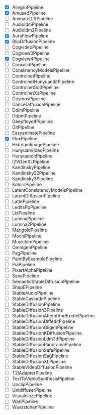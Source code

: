 - [x] AllegroPipeline
- [x] AmusedPipeline
- [ ] AnimateDiffPipeline
- [ ] AudioldmPipeline
- [ ] Audioldm2Pipeline
- [x] AuraFlowPipeline
- [x] BlipDiffusionPipeline
- [ ] CogvideoPipeline
- [ ] Cogview3Pipeline
- [x] Cogview4Pipeline
- [ ] ConsisidPipeline
- [ ] ConsistencyModelsPipeline
- [ ] ControlnetPipeline
- [ ] ControlnetHunyuanditPipeline
- [ ] ControlnetSd3Pipeline
- [ ] ControlnetXsPipeline
- [ ] CosmosPipeline
- [ ] DanceDiffusionPipeline
- [ ] DdimPipeline
- [ ] DdpmPipeline
- [ ] DeepfloydIfPipeline
- [ ] DitPipeline
- [ ] EasyanimatePipeline
- [x] FluxPipeline
- [ ] HidreamImagePipeline
- [ ] HunyuanVideoPipeline
- [ ] HunyuanditPipeline
- [ ] I2VGenXLPipeline
- [ ] KandinskyPipeline
- [ ] Kandinsky22Pipeline
- [ ] Kandinsky3Pipeline
- [ ] KolorsPipeline
- [ ] LatentConsistencyModelsPipeline
- [ ] LatentDiffusionPipeline
- [ ] LattePipeline
- [ ] LeditsPpPipeline
- [ ] LtxPipeline
- [ ] LuminaPipeline
- [ ] Lumina2Pipeline
- [ ] MarigoldPipeline
- [ ] MochiPipeline
- [ ] MusicldmPipeline
- [ ] OmnigenPipeline
- [ ] PagPipeline
- [ ] PaintByExamplePipeline
- [ ] PiaPipeline
- [ ] PixartAlphaPipeline
- [ ] SanaPipeline
- [ ] SemanticStableDiffusionPipeline
- [ ] ShapEPipeline
- [ ] StableAudioPipeline
- [ ] StableCascadePipeline
- [ ] StableDiffusionPipeline
- [ ] StableDiffusion3Pipeline
- [ ] StableDiffusionAttendAndExcitePipeline
- [ ] StableDiffusionDiffeditPipeline
- [ ] StableDiffusionGligenPipeline
- [ ] StableDiffusionKDiffusionPipeline
- [ ] StableDiffusionLdm3dPipeline
- [ ] StableDiffusionPanoramaPipeline
- [ ] StableDiffusionSafePipeline
- [ ] StableDiffusionSagPipeline
- [ ] StableDiffusionXLPipeline
- [ ] StableVideoDiffusionPipeline
- [ ] T2IAdapterPipeline
- [ ] TextToVideoSynthesisPipeline
- [ ] UnclipPipeline
- [ ] UnidiffuserPipeline
- [ ] VisualclozePipeline
- [ ] WanPipeline
- [ ] WuerstchenPipeline
